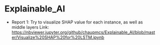 # Explainable_AI

- Report 1: Try to visualize SHAP value for each instance, as well as middle layers
Link: https://nbviewer.jupyter.org/github/chaupmcs/Explainable_AI/blob/master/Visualize%20SHAP%20for%20LSTM.ipynb
